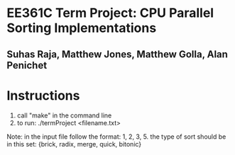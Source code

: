 # EE361C Term Project: CPU Parallel Sorting Implementations
## Suhas Raja, Matthew Jones, Matthew Golla, Alan Penichet

# Instructions

1. call "make" in the command line
2. to run: ./termProject <filename.txt> <number of elements in file> <type of sort>

Note: in the input file follow the format: 1, 2, 3, 5. 
      the type of sort should be in this set: {brick, radix, merge, quick, bitonic}
